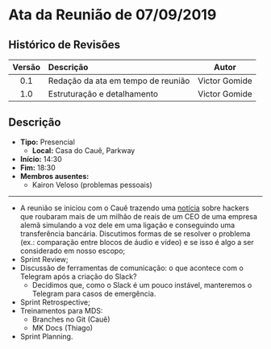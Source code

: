# Ata da Reunião de 07/09/2019

## Histórico de Revisões

|Versão|Descrição|Autor|
|:----:|:--------|:---:|
|0.1|Redação da ata em tempo de reunião|Victor Gomide|
|1.0|Estruturação e detalhamento|Victor Gomide|

## Descrição
* **Tipo:** Presencial
    - **Local:** Casa do Cauê, Parkway
* **Início:** 14:30
* **Fim:** 18:30
* **Membros ausentes:**
    - Kairon Veloso (problemas pessoais)

***

* A reunião se iniciou com o Cauê trazendo uma [notícia](https://canaltech.com.br/seguranca/criminosos-usam-inteligencia-artificial-para-imitar-voz-de-ceo-e-roubar-empresa-148935/) sobre hackers que roubaram mais de um milhão de reais de um CEO de uma empresa alemã simulando a voz dele em uma ligação e conseguindo uma transferência bancária. Discutimos formas de se resolver o problema (ex.: comparação entre blocos de áudio e vídeo) e se isso é algo a ser considerado em nosso escopo;
* Sprint Review;
* Discussão de ferramentas de comunicação: o que acontece com o Telegram após a criação do Slack?
    - Decidimos que, como o Slack é um pouco instável, manteremos o Telegram para casos de emergência.
* Sprint Retrospective;
* Treinamentos para MDS:
    - Branches no Git (Cauê)
    - MK Docs (Thiago)
* Sprint Planning.

